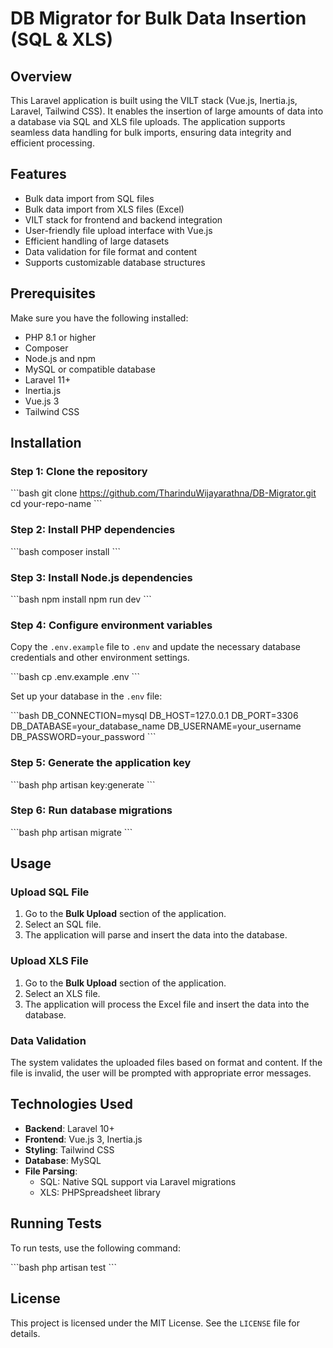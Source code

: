 # DB Migrator for Bulk Data Insertion (SQL & XLS)

## Overview

This Laravel application is built using the VILT stack (Vue.js, Inertia.js, Laravel, Tailwind CSS). It enables the insertion of large amounts of data into a database via SQL and XLS file uploads. The application supports seamless data handling for bulk imports, ensuring data integrity and efficient processing.

## Features

-   Bulk data import from SQL files
-   Bulk data import from XLS files (Excel)
-   VILT stack for frontend and backend integration
-   User-friendly file upload interface with Vue.js
-   Efficient handling of large datasets
-   Data validation for file format and content
-   Supports customizable database structures

## Prerequisites

Make sure you have the following installed:

-   PHP 8.1 or higher
-   Composer
-   Node.js and npm
-   MySQL or compatible database
-   Laravel 11+
-   Inertia.js
-   Vue.js 3
-   Tailwind CSS

## Installation

### Step 1: Clone the repository

\`\`\`bash
git clone https://github.com/TharinduWijayarathna/DB-Migrator.git
cd your-repo-name
\`\`\`

### Step 2: Install PHP dependencies

\`\`\`bash
composer install
\`\`\`

### Step 3: Install Node.js dependencies

\`\`\`bash
npm install
npm run dev
\`\`\`

### Step 4: Configure environment variables

Copy the `.env.example` file to `.env` and update the necessary database credentials and other environment settings.

\`\`\`bash
cp .env.example .env
\`\`\`

Set up your database in the `.env` file:

\`\`\`bash
DB_CONNECTION=mysql
DB_HOST=127.0.0.1
DB_PORT=3306
DB_DATABASE=your_database_name
DB_USERNAME=your_username
DB_PASSWORD=your_password
\`\`\`

### Step 5: Generate the application key

\`\`\`bash
php artisan key:generate
\`\`\`

### Step 6: Run database migrations

\`\`\`bash
php artisan migrate
\`\`\`

## Usage

### Upload SQL File

1. Go to the **Bulk Upload** section of the application.
2. Select an SQL file.
3. The application will parse and insert the data into the database.

### Upload XLS File

1. Go to the **Bulk Upload** section of the application.
2. Select an XLS file.
3. The application will process the Excel file and insert the data into the database.

### Data Validation

The system validates the uploaded files based on format and content. If the file is invalid, the user will be prompted with appropriate error messages.

## Technologies Used

-   **Backend**: Laravel 10+
-   **Frontend**: Vue.js 3, Inertia.js
-   **Styling**: Tailwind CSS
-   **Database**: MySQL
-   **File Parsing**:
    -   SQL: Native SQL support via Laravel migrations
    -   XLS: PHPSpreadsheet library

## Running Tests

To run tests, use the following command:

\`\`\`bash
php artisan test
\`\`\`

## License

This project is licensed under the MIT License. See the `LICENSE` file for details.
